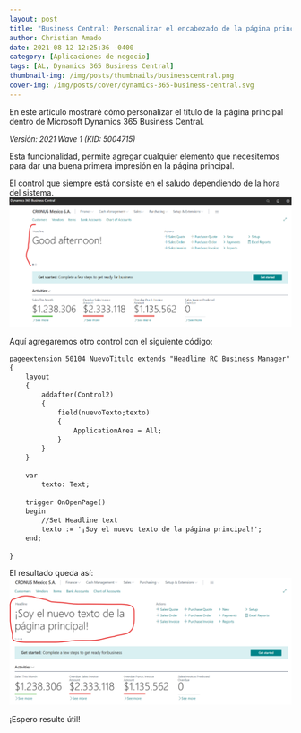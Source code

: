 ```yaml
---
layout: post
title: "Business Central: Personalizar el encabezado de la página principal"
author: Christian Amado
date: 2021-08-12 12:25:36 -0400
category: [Aplicaciones de negocio]
tags: [AL, Dynamics 365 Business Central]
thumbnail-img: /img/posts/thumbnails/businesscentral.png
cover-img: /img/posts/cover/dynamics-365-business-central.svg
---
```


En este artículo mostraré cómo personalizar el título de la página principal dentro de Microsoft Dynamics 365 Business Central.

<!--more-->
*<font size="2">Versión: 2021 Wave 1 (KID: 5004715)</font>*

Esta funcionalidad, permite agregar cualquier elemento que necesitemos para dar una buena primera impresión en la página principal.  

El control que siempre está consiste en el saludo dependiendo de la hora del sistema.  
![](/img/posts/2021/08/12/Title1.png)

Aquí agregaremos otro control con el siguiente código:
```
pageextension 50104 NuevoTitulo extends "Headline RC Business Manager"
{
    layout
    {        
        addafter(Control2)
        {
            field(nuevoTexto;texto)
            {
                ApplicationArea = All;                
            }
        }
    }

    var
        texto: Text;

    trigger OnOpenPage()
    begin
        //Set Headline text           
        texto := '¡Soy el nuevo texto de la página principal!';
    end;

}
```

El resultado queda así:  
![](/img/posts/2021/08/12/Title2.png)

¡Espero resulte útil!